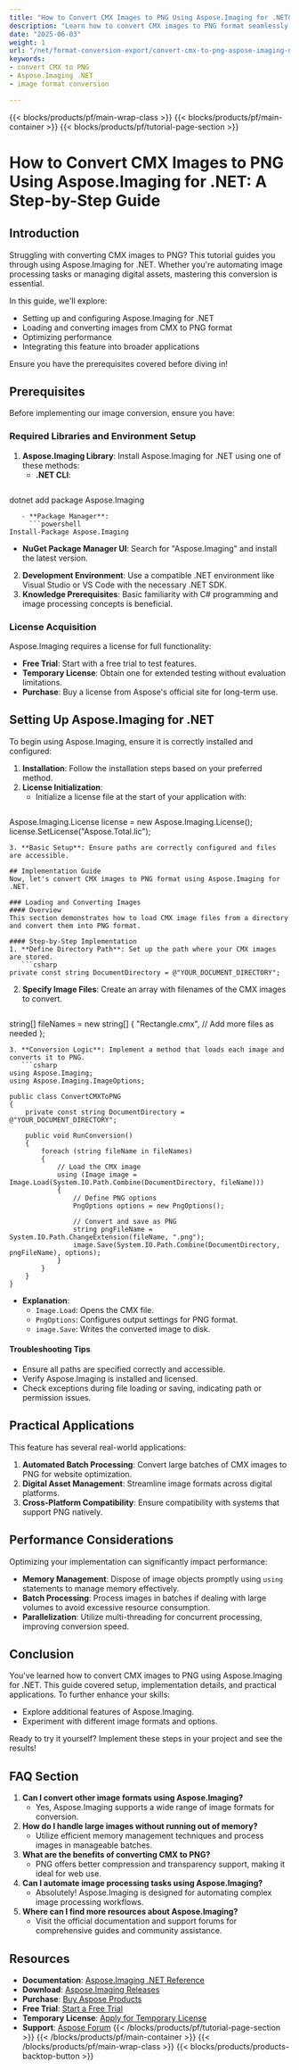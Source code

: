 ```yaml
---
title: "How to Convert CMX Images to PNG Using Aspose.Imaging for .NET&#58; A Step-by-Step Guide"
description: "Learn how to convert CMX images to PNG format seamlessly using Aspose.Imaging for .NET. This comprehensive guide covers setup, implementation, and optimization tips."
date: "2025-06-03"
weight: 1
url: "/net/format-conversion-export/convert-cmx-to-png-aspose-imaging-net/"
keywords:
- convert CMX to PNG
- Aspose.Imaging .NET
- image format conversion

---
```


{{< blocks/products/pf/main-wrap-class >}}
{{< blocks/products/pf/main-container >}}
{{< blocks/products/pf/tutorial-page-section >}}
# How to Convert CMX Images to PNG Using Aspose.Imaging for .NET: A Step-by-Step Guide

## Introduction
Struggling with converting CMX images to PNG? This tutorial guides you through using Aspose.Imaging for .NET. Whether you're automating image processing tasks or managing digital assets, mastering this conversion is essential.

In this guide, we'll explore:
- Setting up and configuring Aspose.Imaging for .NET
- Loading and converting images from CMX to PNG format
- Optimizing performance
- Integrating this feature into broader applications

Ensure you have the prerequisites covered before diving in!

## Prerequisites
Before implementing our image conversion, ensure you have:

### Required Libraries and Environment Setup
1. **Aspose.Imaging Library**: Install Aspose.Imaging for .NET using one of these methods:
   - **.NET CLI**:
     ```shell
dotnet add package Aspose.Imaging
```
   - **Package Manager**:
     ```powershell
Install-Package Aspose.Imaging
```
   - **NuGet Package Manager UI**: Search for "Aspose.Imaging" and install the latest version.
2. **Development Environment**: Use a compatible .NET environment like Visual Studio or VS Code with the necessary .NET SDK.
3. **Knowledge Prerequisites**: Basic familiarity with C# programming and image processing concepts is beneficial.

### License Acquisition
Aspose.Imaging requires a license for full functionality:
- **Free Trial**: Start with a free trial to test features.
- **Temporary License**: Obtain one for extended testing without evaluation limitations.
- **Purchase**: Buy a license from Aspose's official site for long-term use.

## Setting Up Aspose.Imaging for .NET
To begin using Aspose.Imaging, ensure it is correctly installed and configured:
1. **Installation**: Follow the installation steps based on your preferred method.
2. **License Initialization**:
   - Initialize a license file at the start of your application with:
     ```csharp
Aspose.Imaging.License license = new Aspose.Imaging.License();
license.SetLicense("Aspose.Total.lic");
```
3. **Basic Setup**: Ensure paths are correctly configured and files are accessible.

## Implementation Guide
Now, let's convert CMX images to PNG format using Aspose.Imaging for .NET.

### Loading and Converting Images
#### Overview
This section demonstrates how to load CMX image files from a directory and convert them into PNG format. 

#### Step-by-Step Implementation
1. **Define Directory Path**: Set up the path where your CMX images are stored.
   ```csharp
private const string DocumentDirectory = @"YOUR_DOCUMENT_DIRECTORY";
```
2. **Specify Image Files**: Create an array with filenames of the CMX images to convert.
   ```csharp
string[] fileNames = new string[] {
    "Rectangle.cmx",
    // Add more files as needed
};
```
3. **Conversion Logic**: Implement a method that loads each image and converts it to PNG.
   ```csharp
using Aspose.Imaging;
using Aspose.Imaging.ImageOptions;

public class ConvertCMXToPNG
{
    private const string DocumentDirectory = @"YOUR_DOCUMENT_DIRECTORY";

    public void RunConversion()
    {
        foreach (string fileName in fileNames)
        {
            // Load the CMX image
            using (Image image = Image.Load(System.IO.Path.Combine(DocumentDirectory, fileName)))
            {
                // Define PNG options
                PngOptions options = new PngOptions();
                
                // Convert and save as PNG
                string pngFileName = System.IO.Path.ChangeExtension(fileName, ".png");
                image.Save(System.IO.Path.Combine(DocumentDirectory, pngFileName), options);
            }
        }
    }
}
```
- **Explanation**:
  - `Image.Load`: Opens the CMX file.
  - `PngOptions`: Configures output settings for PNG format.
  - `image.Save`: Writes the converted image to disk.

#### Troubleshooting Tips
- Ensure all paths are specified correctly and accessible.
- Verify Aspose.Imaging is installed and licensed.
- Check exceptions during file loading or saving, indicating path or permission issues.

## Practical Applications
This feature has several real-world applications:
1. **Automated Batch Processing**: Convert large batches of CMX images to PNG for website optimization.
2. **Digital Asset Management**: Streamline image formats across digital platforms.
3. **Cross-Platform Compatibility**: Ensure compatibility with systems that support PNG natively.

## Performance Considerations
Optimizing your implementation can significantly impact performance:
- **Memory Management**: Dispose of image objects promptly using `using` statements to manage memory effectively.
- **Batch Processing**: Process images in batches if dealing with large volumes to avoid excessive resource consumption.
- **Parallelization**: Utilize multi-threading for concurrent processing, improving conversion speed.

## Conclusion
You've learned how to convert CMX images to PNG using Aspose.Imaging for .NET. This guide covered setup, implementation details, and practical applications. To further enhance your skills:
- Explore additional features of Aspose.Imaging.
- Experiment with different image formats and options.

Ready to try it yourself? Implement these steps in your project and see the results!

## FAQ Section
1. **Can I convert other image formats using Aspose.Imaging?**
   - Yes, Aspose.Imaging supports a wide range of image formats for conversion.
2. **How do I handle large images without running out of memory?**
   - Utilize efficient memory management techniques and process images in manageable batches.
3. **What are the benefits of converting CMX to PNG?**
   - PNG offers better compression and transparency support, making it ideal for web use.
4. **Can I automate image processing tasks using Aspose.Imaging?**
   - Absolutely! Aspose.Imaging is designed for automating complex image processing workflows.
5. **Where can I find more resources about Aspose.Imaging?**
   - Visit the official documentation and support forums for comprehensive guides and community assistance.

## Resources
- **Documentation**: [Aspose.Imaging .NET Reference](https://reference.aspose.com/imaging/net/)
- **Download**: [Aspose.Imaging Releases](https://releases.aspose.com/imaging/net/)
- **Purchase**: [Buy Aspose Products](https://purchase.aspose.com/buy)
- **Free Trial**: [Start a Free Trial](https://releases.aspose.com/imaging/net/)
- **Temporary License**: [Apply for Temporary License](https://purchase.aspose.com/temporary-license/)
- **Support**: [Aspose Forum](https://forum.aspose.com/c/imaging/10)
{{< /blocks/products/pf/tutorial-page-section >}}
{{< /blocks/products/pf/main-container >}}
{{< /blocks/products/pf/main-wrap-class >}}
{{< blocks/products/products-backtop-button >}}